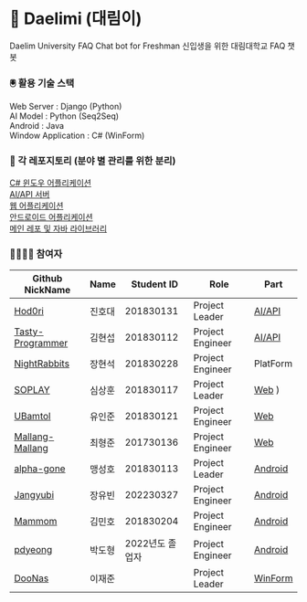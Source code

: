 # 🤖 Daelimi (대림이)
Daelim University FAQ Chat bot for Freshman
신입생을 위한 대림대학교 FAQ 챗봇


### 🖲️ 활용 기술 스택
Web Server : Django (Python)  
AI Model : Python (Seq2Seq)  
Android : Java  
Window Application : C# (WinForm)


### 📂 각 레포지토리 (분야 별 관리를 위한 분리)
[C# 윈도우 어플리케이션](https://github.com/DooNas/Daelimi)  
[AI/API 서버](https://github.com/Hod0ri/Daelimi_API)  
[웹 어플리케이션](https://github.com/SOPLAY/Daelimi)  
[안드로이드 어플리케이션](https://github.com/alpha-gone/Daelimi)  
[메인 레포 및 자바 라이브러리](https://github.com/Hod0ri/Daelimi)  

### 👨‍👨‍👧‍👧 참여자
|Github NickName|Name|Student ID|Role|Part|
|---|---|---|---|---|
|[Hod0ri](https://github.com/Hod0ri)|진호대|201830131|Project Leader|[AI/API](https://github.com/Hod0ri/Daelimi_API)|
|[Tasty-Programmer](https://github.com/Hod0ri)|김현섭|201830112|Project Engineer|[AI/API](https://github.com/Hod0ri/Daelimi_API)|
|[NightRabbits](https://github.com/NightRabbits)|장현석|201830228|Project Engineer|PlatForm|
|[SOPLAY](https://github.com/SOPLAY)|심상훈|201830117|Project Leader|[Web](https://github.com/SOPLAY/Daelimi)  )|
|[UBamtol](https://github.com/UBamtol)|유인준|201830121|Project Engineer|[Web](https://github.com/SOPLAY/Daelimi)|
|[Mallang-Mallang](https://github.com/Mallang-Mallang)|최형준|201730136|Project Engineer|[Web](https://github.com/SOPLAY/Daelimi)|
|[alpha-gone](https://github.com/alpha-gone)|맹성호|201830113|Project Leader|[Android](https://github.com/alpha-gone/Daelimi)|
|[Jangyubi](https://github.com/Jangyubi)|장유빈|202230327|Project Engineer|[Android](https://github.com/alpha-gone/Daelimi)|
|[Mammom](https://github.com/Mammom)|김민호|201830204|Project Engineer|[Android](https://github.com/alpha-gone/Daelimi)|
|[pdyeong](https://github.com/pdhyeong)|박도형|2022년도 졸업자|Project Engineer|[Android](https://github.com/alpha-gone/Daelimi)|
|[DooNas](https://github.com/DooNas)|이재준||Project Leader|[WinForm](https://github.com/DooNas/Daelimi) |
